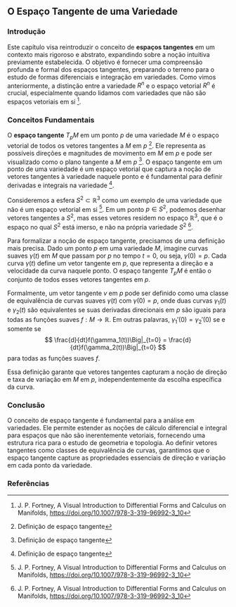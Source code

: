 ## O Espaço Tangente de uma Variedade

### Introdução
Este capítulo visa reintroduzir o conceito de **espaços tangentes** em um contexto mais rigoroso e abstrato, expandindo sobre a noção intuitiva previamente estabelecida. O objetivo é fornecer uma compreensão profunda e formal dos espaços tangentes, preparando o terreno para o estudo de formas diferenciais e integração em variedades. Como vimos anteriormente, a distinção entre a variedade $R^n$ e o espaço vetorial $R^n$ é crucial, especialmente quando lidamos com variedades que não são espaços vetoriais em si [^309].

### Conceitos Fundamentais
O **espaço tangente** $T_pM$ em um ponto $p$ de uma variedade $M$ é o espaço vetorial de todos os vetores tangentes a $M$ em $p$ [^Contexto]. Ele representa as possíveis direções e magnitudes de movimento em $M$ em $p$ e pode ser visualizado como o plano tangente a $M$ em $p$ [^Contexto]. O espaço tangente em um ponto de uma variedade é um espaço vetorial que captura a noção de vetores tangentes à variedade naquele ponto e é fundamental para definir derivadas e integrais na variedade [^Contexto].

Consideremos a esfera $S^2 \subset \mathbb{R}^3$ como um exemplo de uma variedade que não é um espaço vetorial em si [^313]. Em um ponto $p \in S^2$, podemos desenhar vetores tangentes a $S^2$, mas esses vetores residem no espaço $\mathbb{R}^3$, que é o espaço no qual $S^2$ está imerso, e não na própria variedade $S^2$ [^313].

Para formalizar a noção de espaço tangente, precisamos de uma definição mais precisa. Dado um ponto $p$ em uma variedade $M$, imagine curvas suaves $\gamma(t)$ em $M$ que passam por $p$ no tempo $t=0$, ou seja, $\gamma(0) = p$. Cada curva $\gamma(t)$ define um vetor tangente em $p$, que representa a direção e a velocidade da curva naquele ponto. O espaço tangente $T_pM$ é então o conjunto de todos esses vetores tangentes em $p$.

Formalmente, um vetor tangente $v$ em $p$ pode ser definido como uma classe de equivalência de curvas suaves $\gamma(t)$ com $\gamma(0) = p$, onde duas curvas $\gamma_1(t)$ e $\gamma_2(t)$ são equivalentes se suas derivadas direcionais em $p$ são iguais para todas as funções suaves $f: M \to \mathbb{R}$. Em outras palavras, $\gamma_1'(0) = \gamma_2'(0)$ se e somente se
$$ \frac{d}{dt}f(\gamma_1(t))\Big|_{t=0} = \frac{d}{dt}f(\gamma_2(t))\Big|_{t=0} $$
para todas as funções suaves $f$.

Essa definição garante que vetores tangentes capturam a noção de direção e taxa de variação em $M$ em $p$, independentemente da escolha específica da curva.

### Conclusão
O conceito de espaço tangente é fundamental para a análise em variedades. Ele permite estender as noções de cálculo diferencial e integral para espaços que não são inerentemente vetoriais, fornecendo uma estrutura rica para o estudo de geometria e topologia. Ao definir vetores tangentes como classes de equivalência de curvas, garantimos que o espaço tangente capture as propriedades essenciais de direção e variação em cada ponto da variedade.

### Referências
[^Contexto]: Definição de espaço tangente
[^309]: J. P. Fortney, A Visual Introduction to Differential Forms and Calculus on Manifolds, https://doi.org/10.1007/978-3-319-96992-3_10
[^313]: J. P. Fortney, A Visual Introduction to Differential Forms and Calculus on Manifolds, https://doi.org/10.1007/978-3-319-96992-3_10
<!-- END -->